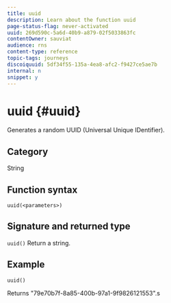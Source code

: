 ```yaml
---
title: uuid
description: Learn about the function uuid
page-status-flag: never-activated
uuid: 269d590c-5a6d-40b9-a879-02f5033863fc
contentOwner: sauviat
audience: rns
content-type: reference
topic-tags: journeys
discoiquuid: 5df34f55-135a-4ea8-afc2-f9427ce5ae7b
internal: n
snippet: y
---
```


# uuid {#uuid}

Generates a random UUID (Universal Unique IDentifier).

## Category

String

## Function syntax

`uuid(<parameters>)`

## Signature and returned type

`uuid()`
Return a string.

## Example

`uuid()`

Returns "79e70b7f-8a85-400b-97a1-9f9826121553".s
